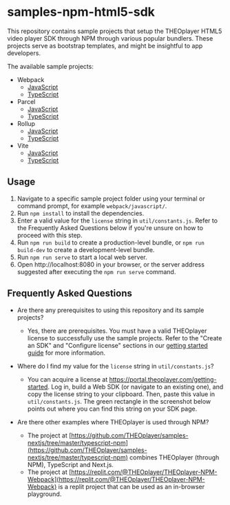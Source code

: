# samples-npm-html5-sdk

This repository contains sample projects that setup the THEOplayer HTML5 video player SDK through NPM through various popular bundlers.
These projects serve as bootstrap templates, and might be insightful to app developers.

The available sample projects:

* Webpack
    * [JavaScript](webpack/javascript/)
    * [TypeScript](webpack/typescript/)
* Parcel
    * [JavaScript](parcel/javascript/)
    * [TypeScript](parcel/typescript/)
* Rollup
    * [JavaScript](rollup/javascript/)
    * [TypeScript](rollup/typescript/)
* Vite
  * [JavaScript](vite/javascript/)
  * [TypeScript](vite/typescript/)
    
## Usage

1. Navigate to a specific sample project folder using your terminal or command prompt, for example `webpack/javascript/`.
2. Run `npm install` to install the dependencies.
3. Enter a valid value for the `license` string in `util/constants.js`.
Refer to the Frequently Asked Questions below if you're unsure on how to proceed with this step.
4. Run `npm run build` to create a production-level bundle, or `npm run build-dev` to create a development-level bundle.
5. Run `npm run serve` to start a local web server.
6. Open http://localhost:8080 in your browser, or the server address suggested after executing the `npm run serve` command.

## Frequently Asked Questions

* Are there any prerequisites to using this repository and its sample projects?
  * Yes, there are prerequisites.
  You must have a valid THEOplayer license to successfully use the sample projects.
  Refer to the "Create an SDK" and "Configure license" sections in our [getting started guide](http://localhost:8000/getting-started/01-sdks/01-web/00-getting-started-extended.md#create-an-sdk) for more information.

* Where do I find my value for the `license` string in `util/constants.js`?
  * You can acquire a license at https://portal.theoplayer.com/getting-started.
  Log in, build a Web SDK (or navigate to an existing one), and copy the license string to your clipboard.
  Then, paste this value in `util/constants.js`. The green rectangle in the screenshot below points out where you can find this string on your SDK page.

* Are there other examples where THEOplayer is used through NPM?
  * The project at [https://github.com/THEOplayer/samples-nextjs/tree/master/typescript-npm](https://github.com/THEOplayer/samples-nextjs/tree/master/typescript-npm) combines THEOplayer (through NPM), TypeScript and Next.js.
  * The project at [https://replit.com/@THEOplayer/THEOplayer-NPM-Webpack](https://replit.com/@THEOplayer/THEOplayer-NPM-Webpack) is a replit project that can be used as an in-browser playground.
